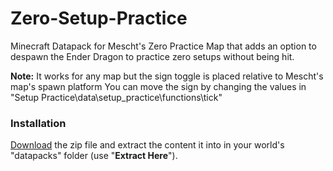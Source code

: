 # Zero-Setup-Practice
Minecraft Datapack for Mescht's Zero Practice Map that adds an option to despawn the Ender Dragon to practice zero setups without being hit.

**Note:**
It works for any map but the sign toggle is placed relative to Mescht's map's spawn platform
You can move the sign by changing the values in "Setup Practice\data\setup_practice\functions\tick"

### Installation
[Download](https://github.com/m-ont/Zero-Setup-Practice/archive/refs/tags/v1.0.zip) the zip file and extract the content it into in your world's "datapacks" folder (use "**Extract Here**").
